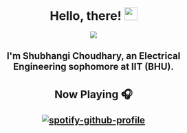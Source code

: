 <div align="center">
  
# Hello, there! <img src="https://raw.githubusercontent.com/MartinHeinz/MartinHeinz/master/wave.gif" width="30px">

![](https://media.giphy.com/media/tUFLYQXvJH2nUdDDHD/giphy.gif)
  
</div>
<h2 align="center">I'm Shubhangi Choudhary, an Electrical Engineering sophomore at IIT (BHU).<h2>
 <div align="center">
  
   </div>
  
<div align="center">
  
### Now Playing 🎧
  
[![spotify-github-profile](https://spotify-github-profile.vercel.app/api/view?uid=25ov6hda8oa54aj77lu3191xh&cover_image=true&theme=default&bar_color=44a900&bar_color_cover=false)](https://github.com/kittinan/spotify-github-profile)
</div>  
<br/>

